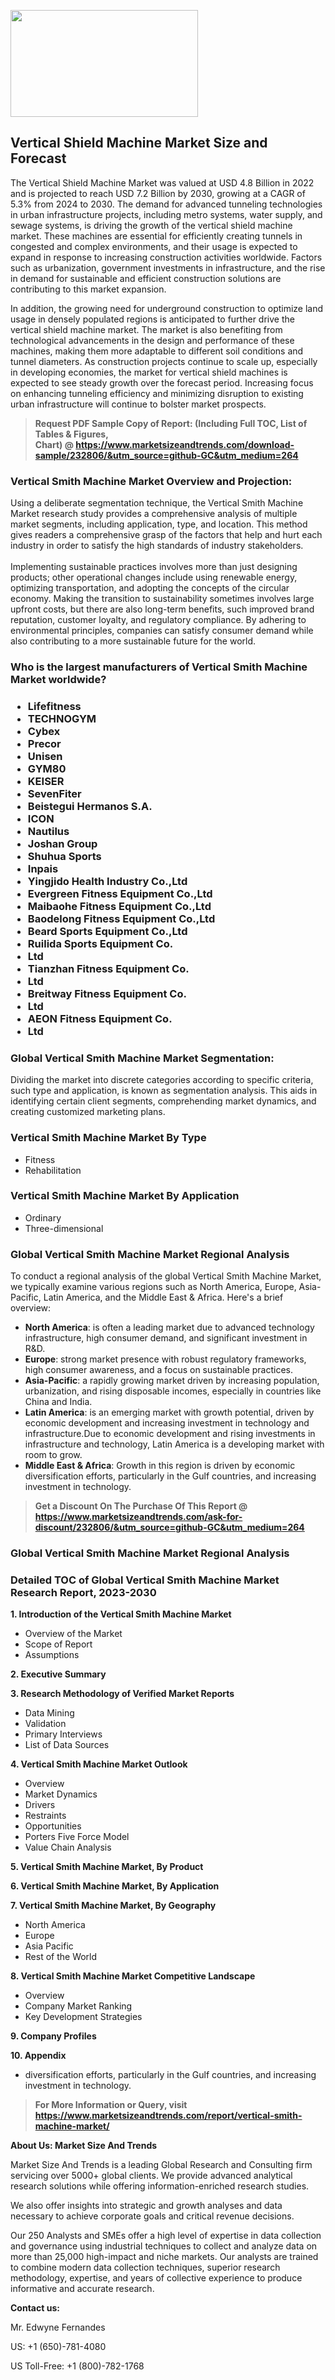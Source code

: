 <p><img class="alignnone size-medium wp-image-20088" src="https://ffe5etoiles.com/wp-content/uploads/2024/12/MST1-300x171.png" alt="" width="300" height="171" /></p><h2>Vertical Shield Machine Market Size and Forecast</h2><p>The Vertical Shield Machine Market was valued at USD 4.8 Billion in 2022 and is projected to reach USD 7.2 Billion by 2030, growing at a CAGR of 5.3% from 2024 to 2030. The demand for advanced tunneling technologies in urban infrastructure projects, including metro systems, water supply, and sewage systems, is driving the growth of the vertical shield machine market. These machines are essential for efficiently creating tunnels in congested and complex environments, and their usage is expected to expand in response to increasing construction activities worldwide. Factors such as urbanization, government investments in infrastructure, and the rise in demand for sustainable and efficient construction solutions are contributing to this market expansion.</p><p>In addition, the growing need for underground construction to optimize land usage in densely populated regions is anticipated to further drive the vertical shield machine market. The market is also benefiting from technological advancements in the design and performance of these machines, making them more adaptable to different soil conditions and tunnel diameters. As construction projects continue to scale up, especially in developing economies, the market for vertical shield machines is expected to see steady growth over the forecast period. Increasing focus on enhancing tunneling efficiency and minimizing disruption to existing urban infrastructure will continue to bolster market prospects.</p></p><blockquote id="" class=""><strong>Request PDF Sample Copy of Report: (Including Full TOC, List of Tables &amp; Figures, Chart)&nbsp;@&nbsp;<strong><a href="https://www.marketsizeandtrends.com/download-sample/232806/&utm_source=github-GC&utm_medium=264" target="_blank">https://www.marketsizeandtrends.com/download-sample/232806/&utm_source=github-GC&utm_medium=264</a></strong></strong></blockquote><h3 id="" class="">Vertical Smith Machine Market&nbsp;Overview and Projection:</h3><p id="" class="">Using a deliberate segmentation technique, the Vertical Smith Machine Market research study provides a comprehensive analysis of multiple market segments, including application, type, and location. This method gives readers a comprehensive grasp of the factors that help and hurt each industry in order to satisfy the high standards of industry stakeholders. <br /> <br />Implementing sustainable practices involves more than just designing products; other operational changes include using renewable energy, optimizing transportation, and adopting the concepts of the circular economy. Making the transition to sustainability sometimes involves large upfront costs, but there are also long-term benefits, such improved brand reputation, customer loyalty, and regulatory compliance. By adhering to environmental principles, companies can satisfy consumer demand while also contributing to a more sustainable future for the world.</p><h3 id="" class="">Who is the largest manufacturers of&nbsp;Vertical Smith Machine Market worldwide?</h3><h3 class=""><p><ul><li>Lifefitness </li><li> TECHNOGYM </li><li> Cybex </li><li> Precor </li><li> Unisen </li><li> GYM80 </li><li> KEISER </li><li> SevenFiter </li><li> Beistegui Hermanos S.A. </li><li> ICON </li><li> Nautilus </li><li> Joshan Group </li><li> Shuhua Sports </li><li> Inpais </li><li> Yingjido Health Industry Co.,Ltd </li><li> Evergreen Fitness Equipment Co.,Ltd </li><li> Maibaohe Fitness Equipment Co.,Ltd </li><li> Baodelong Fitness Equipment Co.,Ltd </li><li> Beard Sports Equipment Co.,Ltd </li><li> Ruilida Sports Equipment Co. </li><li> Ltd </li><li> Tianzhan Fitness Equipment Co. </li><li> Ltd </li><li> Breitway Fitness Equipment Co. </li><li> Ltd </li><li> AEON Fitness Equipment Co. </li><li> Ltd</li></ul></p></h3><h3 id="" class="">Global&nbsp;Vertical Smith Machine Market Segmentation:</h3><p id="" class="">Dividing the market into discrete categories according to specific criteria, such type and application, is known as segmentation analysis. This aids in identifying certain client segments, comprehending market dynamics, and creating customized marketing plans.</p><h3 id="" class="">Vertical Smith Machine Market&nbsp;By Type</h3><p><p><ul><li>Fitness</li><li> Rehabilitation</p></li></ul></p></p><h3 id="" class="">Vertical Smith Machine Market&nbsp;By Application</h3><p class=""><p><ul><li>Ordinary</li><li> Three-dimensional</li></ul></p></p><h3 id="" class="">Global Vertical Smith Machine Market Regional Analysis</h3><p id="" class="">To conduct a regional analysis of the global Vertical Smith Machine Market, we typically examine various regions such as North America, Europe, Asia-Pacific, Latin America, and the Middle East &amp; Africa. Here's a brief overview:</p><ul><li><strong>North America</strong>: is often a leading market due to advanced technology infrastructure, high consumer demand, and significant investment in R&amp;D.</li><li><strong>Europe</strong>: strong market presence with robust regulatory frameworks, high consumer awareness, and a focus on sustainable practices.</li><li><strong>Asia-Pacific</strong>: a rapidly growing market driven by increasing population, urbanization, and rising disposable incomes, especially in countries like China and India.</li><li><strong>Latin America</strong>: is an emerging market with growth potential, driven by economic development and increasing investment in technology and infrastructure.Due to economic development and rising investments in infrastructure and technology, Latin America is a developing market with room to grow.</li><li><strong>Middle East &amp; Africa</strong>: Growth in this region is driven by economic diversification efforts, particularly in the Gulf countries, and increasing investment in technology.</li></ul><blockquote id="" class=""><strong>Get a Discount On The Purchase Of This Report @ <strong><a href="https://www.marketsizeandtrends.com/ask-for-discount/232806/&utm_source=github-GC&utm_medium=264" target="_blank">https://www.marketsizeandtrends.com/ask-for-discount/232806/&utm_source=github-GC&utm_medium=264</a></strong></strong></blockquote><h3 id="" class="">Global Vertical Smith Machine Market Regional Analysis</h3><h3 id="" class="">Detailed TOC of Global Vertical Smith Machine Market Research Report, 2023-2030</h3><p id="" class=""><strong>1. Introduction of the Vertical Smith Machine Market</strong></p><ul><li>Overview of the Market</li><li>Scope of Report</li><li>Assumptions</li></ul><p id="" class=""><strong>2. Executive Summary</strong></p><p id="" class=""><strong>3. Research Methodology of Verified Market Reports</strong></p><ul><li>Data Mining</li><li>Validation</li><li>Primary Interviews</li><li>List of Data Sources</li></ul><p id="" class=""><strong>4. Vertical Smith Machine Market Outlook</strong></p><ul><li>Overview</li><li>Market Dynamics</li><li>Drivers</li><li>Restraints</li><li>Opportunities</li><li>Porters Five Force Model</li><li>Value Chain Analysis</li></ul><p id="" class=""><strong>5. Vertical Smith Machine Market, By Product</strong></p><p id="" class=""><strong>6. Vertical Smith Machine Market, By Application</strong></p><p id="" class=""><strong>7. Vertical Smith Machine Market, By Geography</strong></p><ul><li>North America</li><li>Europe</li><li>Asia Pacific</li><li>Rest of the World</li></ul><p id="" class=""><strong>8. Vertical Smith Machine Market Competitive Landscape</strong></p><ul><li>Overview</li><li>Company Market Ranking</li><li>Key Development Strategies</li></ul><p id="" class=""><strong>9. Company Profiles</strong></p><p id="" class=""><strong>10. Appendix</strong></p><ul><li>diversification efforts, particularly in the Gulf countries, and increasing investment in technology.</li></ul><blockquote id="" class=""><strong>For More Information or Query, visit <strong><strong><a href="https://www.marketsizeandtrends.com/report/vertical-smith-machine-market/" target="_blank">https://www.marketsizeandtrends.com/report/vertical-smith-machine-market/</a></strong></strong></strong></blockquote><p id="" class=""><strong>About Us: Market Size And Trends</strong></p><p id="" class="">Market Size And Trends is a leading Global Research and Consulting firm servicing over 5000+ global clients. We provide advanced analytical research solutions while offering information-enriched research studies.</p><p id="" class="">We also offer insights into strategic and growth analyses and data necessary to achieve corporate goals and critical revenue decisions.</p><p id="" class="">Our 250 Analysts and SMEs offer a high level of expertise in data collection and governance using industrial techniques to collect and analyze data on more than 25,000 high-impact and niche markets. Our analysts are trained to combine modern data collection techniques, superior research methodology, expertise, and years of collective experience to produce informative and accurate research.</p><p id="" class=""><strong>Contact us:</strong></p><p id="" class="">Mr. Edwyne Fernandes</p><p id="" class="">US: +1 (650)-781-4080</p><p id="" class="">US Toll-Free: +1 (800)-782-1768</p>
